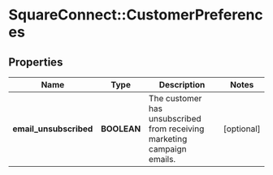 # SquareConnect::CustomerPreferences

## Properties
Name | Type | Description | Notes
------------ | ------------- | ------------- | -------------
**email_unsubscribed** | **BOOLEAN** | The customer has unsubscribed from receiving marketing campaign emails. | [optional] 


